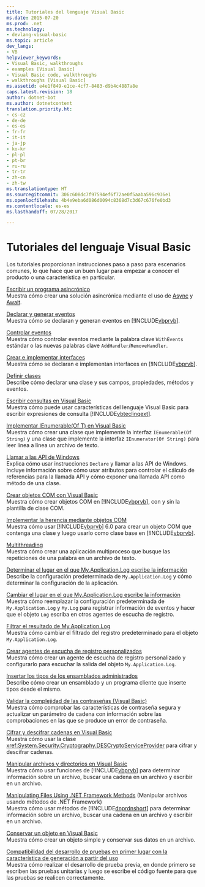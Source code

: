 ```yaml
---
title: Tutoriales del lenguaje Visual Basic
ms.date: 2015-07-20
ms.prod: .net
ms.technology:
- devlang-visual-basic
ms.topic: article
dev_langs:
- VB
helpviewer_keywords:
- Visual Basic, walkthroughs
- examples [Visual Basic]
- Visual Basic code, walkthroughs
- walkthroughs [Visual Basic]
ms.assetid: e4e1f849-e1ce-4cf7-8483-d9b4c4887a8e
caps.latest.revision: 18
author: dotnet-bot
ms.author: dotnetcontent
translation.priority.ht:
- cs-cz
- de-de
- es-es
- fr-fr
- it-it
- ja-jp
- ko-kr
- pl-pl
- pt-br
- ru-ru
- tr-tr
- zh-cn
- zh-tw
ms.translationtype: HT
ms.sourcegitcommit: 306c608dc7f97594ef6f72ae0f5aaba596c936e1
ms.openlocfilehash: 4b4e9eba6d086d0094c8368d7c3d67c676fe0bd3
ms.contentlocale: es-es
ms.lasthandoff: 07/28/2017

---
```

# <a name="visual-basic-language-walkthroughs"></a>Tutoriales del lenguaje Visual Basic
Los tutoriales proporcionan instrucciones paso a paso para escenarios comunes, lo que hace que un buen lugar para empezar a conocer el producto o una característica en particular.  
  
 [Escribir un programa asincrónico](./programming-guide/concepts/async/walkthrough-accessing-the-web-by-using-async-and-await.md)  
 Muestra cómo crear una solución asincrónica mediante el uso de [Async](../visual-basic/language-reference/modifiers/async.md) y [Await](../visual-basic/language-reference/operators/await-operator.md).  
  
 [Declarar y generar eventos](../visual-basic/programming-guide/language-features/events/walkthrough-declaring-and-raising-events.md)  
 Muestra cómo se declaran y generan eventos en [!INCLUDE[vbprvb](~/includes/vbprvb-md.md)].  
  
 [Controlar eventos](../visual-basic/programming-guide/language-features/events/walkthrough-handling-events.md)  
 Muestra cómo controlar eventos mediante la palabra clave `WithEvents` estándar o las nuevas palabras clave `AddHandler`/`RemoveHandler`.  
  
 [Crear e implementar interfaces](../visual-basic/programming-guide/language-features/interfaces/walkthrough-creating-and-implementing-interfaces.md)  
 Muestra cómo se declaran e implementan interfaces en [!INCLUDE[vbprvb](~/includes/vbprvb-md.md)].  
  
 [Definir clases](../visual-basic/programming-guide/language-features/objects-and-classes/walkthrough-defining-classes.md)  
 Describe cómo declarar una clase y sus campos, propiedades, métodos y eventos.  
  
 [Escribir consultas en Visual Basic](../visual-basic/programming-guide/concepts/linq/walkthrough-writing-queries.md)  
 Muestra cómo puede usar características del lenguaje Visual Basic para escribir expresiones de consulta [!INCLUDE[vbteclinqext](~/includes/vbteclinqext-md.md)].  
  
 [Implementar IEnumerable(Of T) en Visual Basic](../visual-basic/programming-guide/language-features/control-flow/walkthrough-implementing-ienumerable-of-t.md)  
 Muestra cómo crear una clase que implemente la interfaz `IEnumerable(Of String)` y una clase que implemente la interfaz `IEnumerator(Of String)` para leer línea a línea un archivo de texto.  
  
 [Llamar a las API de Windows](../visual-basic/programming-guide/com-interop/walkthrough-calling-windows-apis.md)  
 Explica cómo usar instrucciones `Declare` y llamar a las API de Windows. Incluye información sobre cómo usar atributos para controlar el cálculo de referencias para la llamada API y cómo exponer una llamada API como método de una clase.  
  
 [Crear objetos COM con Visual Basic](../visual-basic/programming-guide/com-interop/walkthrough-creating-com-objects.md)  
 Muestra cómo crear objetos COM en [!INCLUDE[vbprvb](~/includes/vbprvb-md.md)], con y sin la plantilla de clase COM.  
  
 [Implementar la herencia mediante objetos COM](../visual-basic/programming-guide/com-interop/walkthrough-implementing-inheritance-with-com-objects.md)  
 Muestra cómo usar [!INCLUDE[vbprvb](~/includes/vbprvb-md.md)] 6.0 para crear un objeto COM que contenga una clase y luego usarlo como clase base en [!INCLUDE[vbprvb](~/includes/vbprvb-md.md)].  
  
 [Multithreading](http://msdn.microsoft.com/library/2cbf5116-8499-4af9-818c-6f7c1c2ad2c9)  
 Muestra cómo crear una aplicación multiproceso que busque las repeticiones de una palabra en un archivo de texto.  
  
 [Determinar el lugar en el que My.Application.Log escribe la información](../visual-basic/developing-apps/programming/log-info/walkthrough-determining-where-my-application-log-writes-information.md)  
 Describe la configuración predeterminada de `My.Application.Log` y cómo determinar la configuración de la aplicación.  
  
 [Cambiar el lugar en el que My.Application.Log escribe la información](../visual-basic/developing-apps/programming/log-info/walkthrough-changing-where-my-application-log-writes-information.md)  
 Muestra cómo reemplazar la configuración predeterminada de `My.Application.Log` y `My.Log` para registrar información de eventos y hacer que el objeto `Log` escriba en otros agentes de escucha de registro.  
  
 [Filtrar el resultado de My.Application.Log](../visual-basic/developing-apps/programming/log-info/walkthrough-filtering-my-application-log-output.md)  
 Muestra cómo cambiar el filtrado del registro predeterminado para el objeto `My.Application.Log`.  
  
 [Crear agentes de escucha de registro personalizados](../visual-basic/developing-apps/programming/log-info/walkthrough-creating-custom-log-listeners.md)  
 Muestra cómo crear un agente de escucha de registro personalizado y configurarlo para escuchar la salida del objeto `My.Application.Log`.  
  
 [Insertar los tipos de los ensamblados administrados ](http://msdn.microsoft.com/library/b28ec92c-1867-4847-95c0-61adfe095e21)  
 Describe cómo crear un ensamblado y un programa cliente que inserte tipos desde el mismo.  
  
 [Validar la complejidad de las contraseñas (Visual Basic)](../visual-basic/programming-guide/language-features/strings/walkthrough-validating-that-passwords-are-complex.md)  
 Muestra cómo comprobar las características de contraseña segura y actualizar un parámetro de cadena con información sobre las comprobaciones en las que se produce un error de contraseña.  
  
 [Cifrar y descifrar cadenas en Visual Basic](../visual-basic/programming-guide/language-features/strings/walkthrough-encrypting-and-decrypting-strings.md)  
 Muestra cómo usar la clase <xref:System.Security.Cryptography.DESCryptoServiceProvider> para cifrar y descifrar cadenas.  
  
 [Manipular archivos y directorios en Visual Basic](../visual-basic/developing-apps/programming/drives-directories-files/walkthrough-manipulating-files-and-directories.md)  
 Muestra cómo usar funciones de [!INCLUDE[vbprvb](~/includes/vbprvb-md.md)] para determinar información sobre un archivo, buscar una cadena en un archivo y escribir en un archivo.  
  
 [Manipulating Files Using .NET Framework Methods](../visual-basic/developing-apps/programming/drives-directories-files/walkthrough-manipulating-files-by-using-net-framework-methods.md) (Manipular archivos usando métodos de .NET Framework)  
 Muestra cómo usar métodos de [!INCLUDE[dnprdnshort](~/includes/dnprdnshort-md.md)] para determinar información sobre un archivo, buscar una cadena en un archivo y escribir en un archivo.  
  
 [Conservar un objeto en Visual Basic](http://msdn.microsoft.com/library/cb0a0917-08d5-4578-ad2b-3764ccf6167f)  
 Muestra cómo crear un objeto simple y conservar sus datos en un archivo.  
  
 [Compatibilidad del desarrollo de pruebas en primer lugar con la característica de generación a partir del uso](http://msdn.microsoft.com/library/764c17a4-cd95-4c23-bf63-d92d9c5adfb2)  
 Muestra cómo realizar el desarrollo de prueba previa, en donde primero se escriben las pruebas unitarias y luego se escribe el código fuente para que las pruebas se realicen correctamente.

